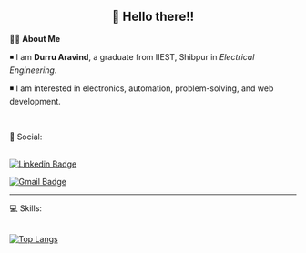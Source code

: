 <!-- README FILE CODE -->



<!-- WAVING Hello to visitors-->
<h2 align=center>👋 Hello there!!</h2>


<!--ABOUT ME CODE-->
👨‍🎓 **About Me**<br>

◾ I am **Durru Aravind**, a graduate from IIEST, Shibpur in *Electrical Engineering*. <br>

◾ I am interested in electronics, automation, problem-solving, and web development. <br>


<br>


<!-- SOCAIL MEDIA HANDLES -->

📶 Social:<br><br>

[![Linkedin Badge](https://img.shields.io/badge/-DurruAravind-blue?style=flat-square&logo=Linkedin&logoColor=white&link=https://www.linkedin.com/in/durruaravind/)](https://www.linkedin.com/in/durruaravind/)

[![Gmail Badge](https://img.shields.io/badge/-aravind2000d@gmail.com-c14438?style=flat-square&logo=Gmail&logoColor=white&link=mailto:aravind2000d@gmail.com)](mailto:aravind2000d@gmail.com)

---

<!-- STATISTICS ABOUT PROFILE -->

💻 Skills:<br><br>

<!--  Skills -->
 [![Top Langs](https://github-readme-stats.vercel.app/api/top-langs/?username=durruaravind&theme=light&layout=compact&align=right&width=40%)](https://github.com/anuraghazra/github-readme-stats)
 

